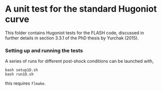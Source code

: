 # A unit test for the standard Hugoniot curve 

This folder contains Hugoniot tests for the FLASH code, discussed in further details in section 3.3.1 of the PhD thesis by Yurchak (2015). 


### Setting up and running the tests

A series of runs for different post-shock conditions can be launched with,

    bash setup1D.sh
    bash run1D.sh

this requires `flmake`.


